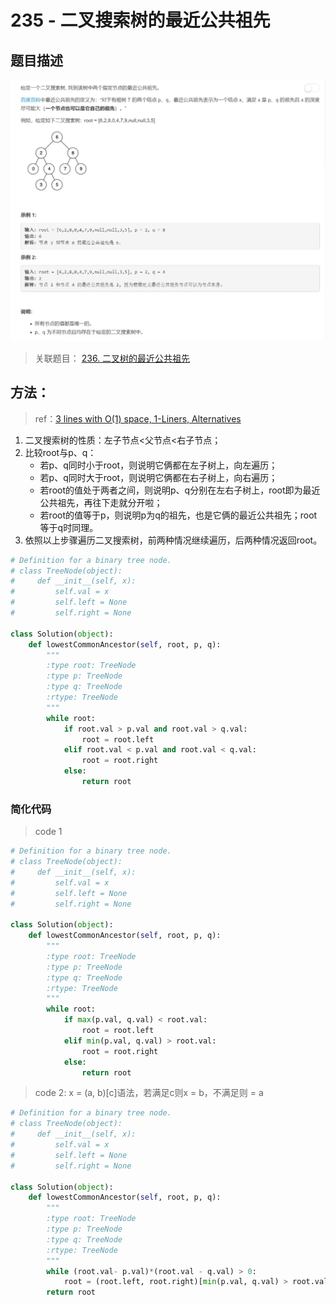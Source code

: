 # 235 - 二叉搜索树的最近公共祖先

## 题目描述
![problem](images/235.png)

>关联题目： 
[236. 二叉树的最近公共祖先](https://github.com/Rosevil1874/LeetCode/tree/master/Python-Solution/236_Lowest-Common-Ancestor-of-a-Binary-Tree)

## 方法：
>ref：[3 lines with O(1) space, 1-Liners, Alternatives](https://leetcode.com/problems/lowest-common-ancestor-of-a-binary-search-tree/discuss/64963/3-lines-with-O(1)-space-1-Liners-Alternatives)

1. 二叉搜索树的性质：左子节点<父节点<右子节点；
2. 比较root与p、q：
	- 若p、q同时小于root，则说明它俩都在左子树上，向左遍历；
	- 若p、q同时大于root，则说明它俩都在右子树上，向右遍历；
	- 若root的值处于两者之间，则说明p、q分别在左右子树上，root即为最近公共祖先，再往下走就分开啦；
	- 若root的值等于p，则说明p为q的祖先，也是它俩的最近公共祖先；root等于q时同理。
3. 依照以上步骤遍历二叉搜索树，前两种情况继续遍历，后两种情况返回root。

```python
# Definition for a binary tree node.
# class TreeNode(object):
#     def __init__(self, x):
#         self.val = x
#         self.left = None
#         self.right = None

class Solution(object):
    def lowestCommonAncestor(self, root, p, q):
        """
        :type root: TreeNode
        :type p: TreeNode
        :type q: TreeNode
        :rtype: TreeNode
        """
        while root:
        	if root.val > p.val and root.val > q.val:
        		root = root.left
        	elif root.val < p.val and root.val < q.val:
        		root = root.right
        	else:
        		return root
```

### 简化代码

>code 1

```python
# Definition for a binary tree node.
# class TreeNode(object):
#     def __init__(self, x):
#         self.val = x
#         self.left = None
#         self.right = None

class Solution(object):
    def lowestCommonAncestor(self, root, p, q):
        """
        :type root: TreeNode
        :type p: TreeNode
        :type q: TreeNode
        :rtype: TreeNode
        """
        while root:
        	if max(p.val, q.val) < root.val:
        		root = root.left
        	elif min(p.val, q.val) > root.val:
        		root = root.right
        	else:
        		return root
```

>code 2: x = (a, b)[c]语法，若满足c则x = b，不满足则 = a

```python
# Definition for a binary tree node.
# class TreeNode(object):
#     def __init__(self, x):
#         self.val = x
#         self.left = None
#         self.right = None

class Solution(object):
    def lowestCommonAncestor(self, root, p, q):
        """
        :type root: TreeNode
        :type p: TreeNode
        :type q: TreeNode
        :rtype: TreeNode
        """
        while (root.val- p.val)*(root.val - q.val) > 0:
        	root = (root.left, root.right)[min(p.val, q.val) > root.val]
        return root

   
```